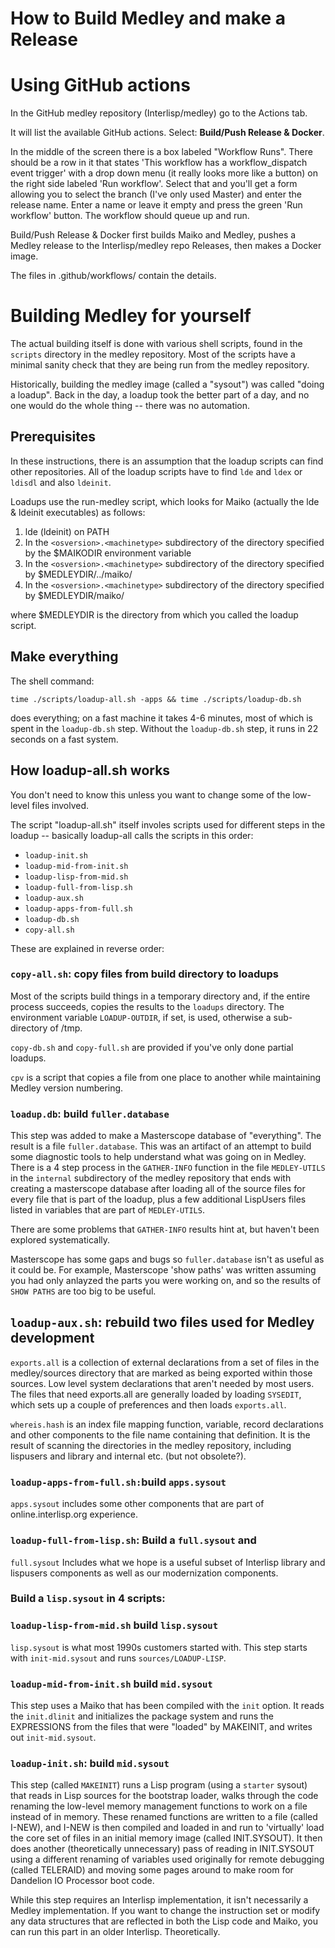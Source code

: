 # How to Build Medley and make a Release

# Using GitHub actions

In the GitHub medley repository (Interlisp/medley) go to the Actions tab.

It will list the available GitHub actions.
Select: **Build/Push Release & Docker**. 

In the middle of the screen there is a box labeled "Workflow Runs".
There should be a row in it that states 'This workflow has a workflow_dispatch event trigger' with a drop down menu (it really looks more like a button) on the right side labeled 'Run workflow'.  Select that and you'll get a form allowing you to select the branch (I've only used Master) and enter the release name.  Enter a name or leave it empty and press the green 'Run workflow' button. The workflow should queue up and run.  

Build/Push Release & Docker first builds Maiko and Medley, pushes a Medley release to the Interlisp/medley repo Releases, then makes a Docker image.

The files in .github/workflows/ contain the details.
<!-- 
The workflow pulls the latest Maiko image from Docker Hub and the Release Assets from the latest Medley release, generally defined as medley-YYMMDD.  The Medley Docker image adds in Tight VNC Server and retrieves the two tarballs associated with a release, one containing the sysouts and the other the other needed files source, fonts, etc.  The contents are uncompressed and loaded into the Medley directory structure.
-->

# Building Medley for yourself

The actual building itself is done with various shell scripts, found in the `scripts` directory in the medley repository. Most of the scripts have a minimal sanity check that they are being run from the medley repository.

Historically, building the medley image (called a "sysout") was called "doing a loadup".  Back in the day, a loadup took the better part of a day, and no one would do the whole thing -- there was no automation.

## Prerequisites

In these instructions, there is an assumption that the loadup scripts can find other repositories. All of the loadup scripts have to find `lde` and `ldex` or `ldisdl` and also `ldeinit`.

Loadups use the run-medley script, which looks for Maiko (actually the lde & ldeinit executables) as follows:

1. lde (ldeinit) on PATH
2. In the `<osversion>.<machinetype>` subdirectory of the directory specified by the $MAIKODIR environment variable
3. In the `<osversion>.<machinetype>` subdirectory of the directory specified by $MEDLEYDIR/../maiko/
4. In the `<osversion>.<machinetype>` subdirectory of the directory specified by $MEDLEYDIR/maiko/

where $MEDLEYDIR is the directory from which you called the loadup script.

## Make everything

The shell command:
```
time ./scripts/loadup-all.sh -apps && time ./scripts/loadup-db.sh
```
does everything; on a fast machine it takes 4-6 minutes, most of which is spent in the `loadup-db.sh` step. Without the `loadup-db.sh` step, it runs in 22 seconds on a fast system.

## How loadup-all.sh works

You don't need to know this unless you want to change some of the low-level files involved.

The script "loadup-all.sh" itself involes scripts used for different steps in the loadup -- basically loadup-all calls the scripts in this order:

* `loadup-init.sh` 
* `loadup-mid-from-init.sh`
* `loadup-lisp-from-mid.sh` 
* `loadup-full-from-lisp.sh`
* `loadup-aux.sh`
* `loadup-apps-from-full.sh`
* `loadup-db.sh`
* `copy-all.sh`

These are explained in reverse order:

### `copy-all.sh`: copy files from build directory to loadups

Most of the scripts build things in a temporary directory and, if the entire process succeeds, copies the results to the `loadups` directory. The environment variable `LOADUP-OUTDIR`, if set, is used, otherwise a sub-directory of /tmp.

`copy-db.sh` and `copy-full.sh` are provided if you've only done partial loadups.

`cpv` is a script that copies a file from one place to another while maintaining Medley version numbering.

### `loadup.db`: build `fuller.database`

This step was added to make a Masterscope database of "everything". The result is a file `fuller.database`. This was an artifact of an attempt to build some diagnostic tools to help understand what was going on in Medley.  There is a 4 step process in the `GATHER-INFO` function in the file `MEDLEY-UTILS` in the `internal` subdirectory of the medley repository that ends with creating a masterscope database after loading all of the source files for every file that is part of the loadup, plus a few additional LispUsers files listed in variables that are part of `MEDLEY-UTILS`.

There are some problems that `GATHER-INFO` results hint at, but haven't been explored systematically.

Masterscope has some gaps and bugs so `fuller.database` isn't as useful as it could be. For example, Masterscope 'show paths' was written assuming you had only anlayzed the parts you were working on, and so the results of `SHOW PATHS` are too big to be useful.

## `loadup-aux.sh`: rebuild two files used for Medley development

`exports.all` is a collection of external declarations from a set of files in the medley/sources directory that are marked as being exported within those sources. Low level system declarations that aren't needed by most users. The files that need exports.all are generally loaded by loading `SYSEDIT`, which sets up a couple of preferences and then loads `exports.all`. 

`whereis.hash` is an index file mapping function, variable, record declarations and other components to the file name containing that definition. It is the result of scanning the directories in the medley repository, including lispusers and library and internal etc. (but not obsolete?).

### `loadup-apps-from-full.sh:`build `apps.sysout`

`apps.sysout` includes some other components that are part of online.interlisp.org experience. 

### `loadup-full-from-lisp.sh`: Build a `full.sysout` and

`full.sysout` Includes what we hope is a useful subset of Interlisp library and lispusers components as well as our modernization components.


### Build a `lisp.sysout` in 4 scripts:

### `loadup-lisp-from-mid.sh` build `lisp.sysout`

`lisp.sysout` is what most 1990s customers started with. This step starts with `init-mid.sysout` and runs `sources/LOADUP-LISP`.

### `loadup-mid-from-init.sh` build `mid.sysout`

This step uses a Maiko that has been compiled with the `init` option. It reads the `init.dlinit` and initializes the package system and runs the EXPRESSIONS from the files that were "loaded" by MAKEINIT, and writes out `init-mid.sysout`.

### `loadup-init.sh`: build `mid.sysout`

This step (called `MAKEINIT`) runs a Lisp program (using a `starter` sysout) that reads in Lisp sources for the bootstrap loader, walks through the code renaming the low-level memory management functions to work on a file instead of in memory. These renamed functions are written to a file (called I-NEW), and I-NEW is then compiled and loaded in and run to 'virtually' load the core set of files in an initial memory image (called INIT.SYSOUT). It then does another (theoretically unnecessary) pass of reading in INIT.SYSOUT using a different renaming of variables used originally for remote debugging (called TELERAID) and moving some pages around to make room for Dandelion IO Processor boot code. 

While this step requires an Interlisp implementation, it isn't necessarily a Medley implementation. If  you want to change the instruction set or modify any data structures that are reflected in both the Lisp code and Maiko, you can run this part in an older Interlisp. Theoretically.

